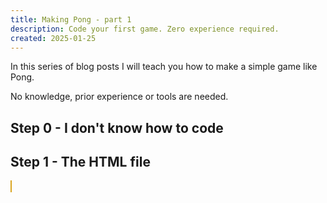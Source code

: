 ```yaml
---
title: Making Pong - part 1
description: Code your first game. Zero experience required.
created: 2025-01-25
---
```


In this series of blog posts I will teach you how to make a simple game like Pong.

No knowledge, prior experience or tools are needed.

## Step 0 - I don't know how to code



## Step 1 - The HTML file

<style>
  canvas {
    background-color: #333333;
    border: solid 1px goldenrod;
    max-width: 100%;
  }
</style>

<canvas id="canvas" width="300" height="200" />

<script>
  const canvas = document.getElementById('canvas')
  const ctx = canvas.getContext('2d')
  ctx.fillStyle = 'white'
  ctx.beginPath()
  ctx.arc(150, 50, 10, 0, Math.PI * 2)
  ctx.fill()
</script>